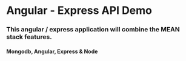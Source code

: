 # Angular - Express API Demo

### This angular / express application will combine the MEAN stack features.
#### Mongodb, Angular, Express & Node
